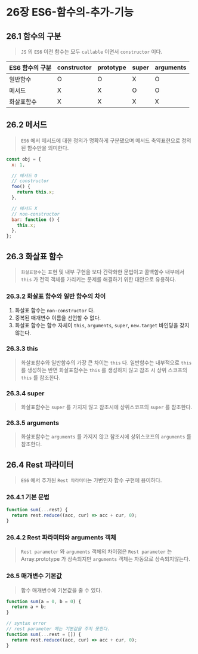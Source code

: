 # 26장 ES6-함수의-추가-기능

## 26.1 함수의 구분

> `JS` 의 `ES6` 이전 함수는 모두 `callable` 이면서 `constructor` 이다.

| ES6 함수의 구분 | constructor | prototype | super | arguments |
| --------------- | ----------- | --------- | ----- | --------- |
| 일반함수        | O           | O         | X     | O         |
| 메서드          | X           | X         | O     | O         |
| 화살표함수      | X           | X         | X     | X         |

## 26.2 메서드

> `ES6` 에서 메서드에 대한 정의가 명확하게 구분됐으며 메서드 축약표현으로 정의된 함수만을 의미한다.

```js
const obj = {
  x: 1,

  // 메서드 O
  // constructor
  foo() {
    return this.x;
  },

  // 메서드 X
  // non-constructor
  bar: function () {
    this.x;
  },
};
```

## 26.3 화살표 함수

> `화살표함수`는 표현 및 내부 구현을 보다 간략화한 문법이고 콜백함수 내부에서 `this` 가 전역 객체를 가리키는 문제를 해결하기 위한 대안으로 유용하다.

### 26.3.2 화살표 함수와 일반 함수의 차이

1. 화살표 함수는 `non-constructor` 다.
1. 중복된 매개변수 이름을 선언할 수 없다.
1. 화살표 함수는 함수 자체이 `this`, `arguments`, `super`, `new.target` 바인딩을 갖지 않는다.

### 26.3.3 this

> 화살표함수와 일반함수의 가장 큰 차이는 `this` 다.
> 일반함수는 내부적으로 `this` 를 생성하는 반면 화살표함수는 `this` 를 생성하지 않고 참조 시 상위 스코프의 `this` 를 참조한다.

### 26.3.4 super

> 화살표함수는 `super` 를 가지지 않고 참조시에 상위스코프의 `super` 를 참조한다.

### 26.3.5 arguments

> 화살표함수는 `arguments` 를 가지지 않고 참조시에 상위스코프의 `arguments` 를 참조한다.

## 26.4 Rest 파라미터

> `ES6` 에서 추가된 `Rest 파라미터`는 가변인자 함수 구현에 용이하다.

### 26.4.1 기본 문법

```js
function sum(...rest) {
  return rest.reduce((acc, cur) => acc + cur, 0);
}
```

### 26.4.2 Rest 파라미터와 arguments 객체

> `Rest parameter` 와 `arguments` 객체의 차이점은 `Rest parameter` 는 Array.prototype 가 상속되지만 `arguments` 객체는 자동으로 상속되지않는다.

### 26.5 매개변수 기본값

> 함수 매개변수에 기본값을 줄 수 있다.

```js
function sum(a = 0, b = 0) {
  return a + b;
}

// syntax error
// rest parameter 에는 기본값을 주지 못한다.
function sum(...rest = []) {
  return rest.reduce((acc, cur) => acc + cur, 0);
}
```
